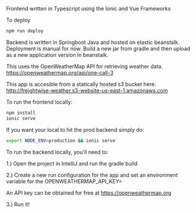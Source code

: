 Frontend written in Typescript using the Ionic and Vue Frameworks

To deploy
```bash
npm run deploy
```

Backend is written in Springboot Java and hosted on elastic beanstalk.
Deployment is manual for now.  Build a new jar from gradle and then upload as a new application version in beanstalk.

This uses the OpenWeatherMap API for retrieving weather data.
https://openweathermap.org/api/one-call-3

This app is accesible from a statically hosted s3 bucket here:
http://freightwise-weather.s3-website-us-east-1.amazonaws.com

To run the frontend locally:
```bash
npm install
ionic serve
```
If you want your local to hit the prod backend simply do:
```bash
export NODE_ENV=production && ionic serve
```

To run the backend locally, you'll need to:

1.) Open the project in IntelliJ and run the gradle build

2.) Create a new run configuration for the app and set an environment variable for the 
OPENWEATHERMAP_API_KEY=

An API key can be obtained for free at https://openweathermap.org

3.) Run it!

